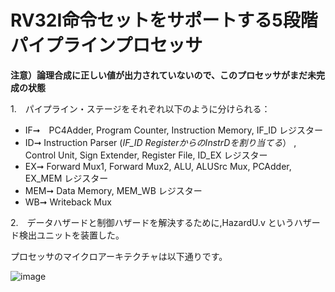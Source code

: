 # RV32I命令セットをサポートする5段階パイプラインプロセッサ
**注意）論理合成に正しい値が出力されていないので、このプロセッサがまだ未完成の状態**

1.　パイプライン・ステージをそれぞれ以下のように分けられる：

- IF➞　PC4Adder, Program Counter, Instruction Memory, IF_ID レジスター
- ID➞ Instruction Parser (_IF_ID RegisterからのInstrDを割り当てる_） , Control Unit, Sign Extender, Register File, ID_EX レジスター
- EX➞ Forward Mux1, Forward Mux2, ALU, ALUSrc Mux, PCAdder, EX_MEM レジスター
- MEM➞ Data Memory, MEM_WB レジスター
- WB➞ Writeback Mux

2.　データハザードと制御ハザードを解決するために,HazardU.v というハザード検出ユニットを装置した。

プロセッサのマイクロアーキテクチャは以下通りです。

![image](https://github.com/Faris3648/RISC-V-5-/assets/165993479/614dd1b4-6c6a-4047-85e3-b0754e547fa5)



